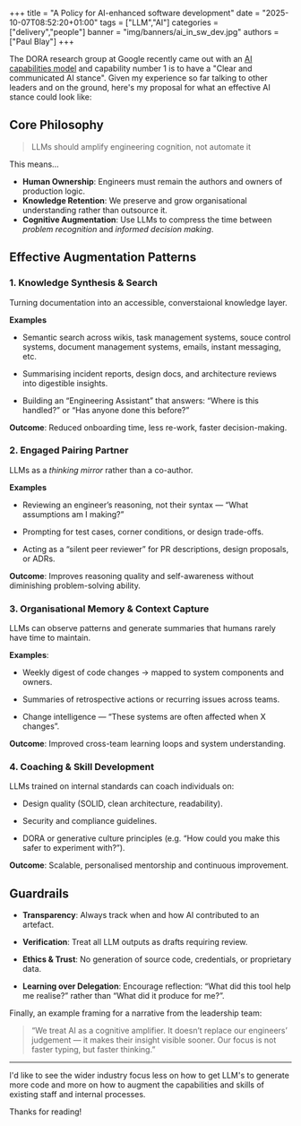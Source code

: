 +++
title = "A Policy for AI-enhanced software development"
date = "2025-10-07T08:52:20+01:00"
tags = ["LLM","AI"]
categories = ["delivery","people"]
banner = "img/banners/ai_in_sw_dev.jpg"
authors = ["Paul Blay"]
+++

The DORA research group at Google recently came out with an [AI capabilities model](https://cloud.google.com/blog/products/ai-machine-learning/introducing-doras-inaugural-ai-capabilities-model) and capability number 1 is to have a "Clear and communicated AI stance".
Given my experience so far talking to other leaders and on the ground, here's my proposal for what an effective AI stance could look like:

## Core Philosophy

> LLMs should amplify engineering cognition, not automate it

This means...
* **Human Ownership**: Engineers must remain the authors and owners of production logic.
* **Knowledge Retention**: We preserve and grow organisational understanding rather than outsource it.
* **Cognitive Augmentation**: Use LLMs to compress the time between _problem recognition_ and _informed decision making_.

## Effective Augmentation Patterns

### 1. Knowledge Synthesis & Search
Turning documentation into an accessible, converstaional knowledge layer.

**Examples**

* Semantic search across wikis, task management systems, souce control systems, document management systems, emails, instant messaging, etc.

* Summarising incident reports, design docs, and architecture reviews into digestible insights.

* Building an “Engineering Assistant” that answers: “Where is this handled?” or “Has anyone done this before?”

**Outcome**: Reduced onboarding time, less re-work, faster decision-making.


### 2. Engaged Pairing Partner
LLMs as a _thinking mirror_ rather than a co-author.

**Examples**

* Reviewing an engineer’s reasoning, not their syntax — “What assumptions am I making?”

* Prompting for test cases, corner conditions, or design trade-offs.

* Acting as a “silent peer reviewer” for PR descriptions, design proposals, or ADRs.

**Outcome**: Improves reasoning quality and self-awareness without diminishing problem-solving ability.

### 3. Organisational Memory & Context Capture

LLMs can observe patterns and generate summaries that humans rarely have time to maintain.

**Examples**:

* Weekly digest of code changes → mapped to system components and owners.

* Summaries of retrospective actions or recurring issues across teams.

* Change intelligence — “These systems are often affected when X changes”.

**Outcome**: Improved cross-team learning loops and system understanding.

### 4. Coaching & Skill Development

LLMs trained on internal standards can coach individuals on:

* Design quality (SOLID, clean architecture, readability).

* Security and compliance guidelines.

* DORA or generative culture principles (e.g. “How could you make this safer to experiment with?”).

**Outcome**: Scalable, personalised mentorship and continuous improvement.

## Guardrails

* **Transparency**: Always track when and how AI contributed to an artefact.

* **Verification**: Treat all LLM outputs as drafts requiring review.

* **Ethics & Trust**: No generation of source code, credentials, or proprietary data.

* **Learning over Delegation**: Encourage reflection: “What did this tool help me realise?” rather than “What did it produce for me?”.

Finally, an example framing for a narrative from the leadership team:
> “We treat AI as a cognitive amplifier. It doesn’t replace our engineers’ judgement — it makes their insight visible sooner. Our focus is not faster typing, but faster thinking.”

---

I'd like to see the wider industry focus less on how to get LLM's to generate more code and more on how to augment the capabilities and skills of existing staff and internal processes.

Thanks for reading!
